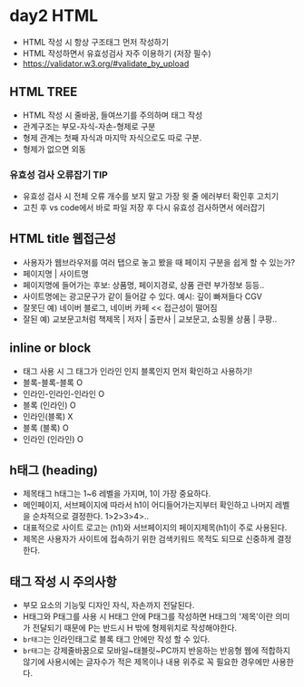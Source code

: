 # day2 HTML
* HTML 작성 시 항상 구조태그 먼저 작성하기
* HTML 작성하면서 유효성검사 자주 이용하기 (저장 필수)
* https://validator.w3.org/#validate_by_upload
## HTML TREE
* HTML 작성 시 줄바꿈, 들여쓰기를 주의하며 태그 작성
* 관계구조는 부모-자식-자손-형제로 구분
* 형제 관계는 첫째 자식과 마지막 자식으로도 따로 구분.
* 형제가 없으면 외동
### 유효성 검사 오류잡기 TIP
* 유효성 검사 시 전체 오류 개수를 보지 말고 가장 윗 줄 에러부터 확인후 고치기
* 고친 후 vs code에서 바로 파일 저장 후 다시 유효성 검사하면서 에러잡기
## HTML title 웹접근성
* 사용자가 웹브라우저를 여러 탭으로 놓고 봤을 때 페이지 구분을 쉽게 할 수 있는가?
* 페이지명 | 사이트명 
* 페이지명에 들어가는 후보: 상품명, 페이지경로, 상품 관련 부가정보 등등..
* 사이트명에는 광고문구가 같이 들어갈 수 있다. 예시: 깊이 빠져들다 CGV
* 잘못딘 예) 네이버 블로그, 네이버 카페 << 접근성이 떨어짐
* 잘된 예) 교보문고처럼 책제목 | 저자 | 출판사 | 교보문고, 쇼핑몰 상품 | 쿠팡..
## inline or block
* 태그 사용 시 그 태그가 인라인 인지 블록인지 먼저 확인하고 사용하기!
* 블록-블록-블록 O
* 인라인-인라인-인라인 O
* 블록 (인라인) O
* 인라인(블록) X
* 블록 (블록) O
* 인라인 (인라인) O
## h태그 (heading)
* 제목태그 h태그는 1~6 레벨을 가지며, 1이 가장 중요하다.
* 메인페이지, 서브페이지에 따라서 h1이 어디들어가는지부터 확인하고 나머지 레벨을 순차적으로 결정한다. 1>2>3>4>..
* 대표적으로 사이트 로고는 (h1)와 서브페이지의 페이지제목(h1)이 주로 사용된다.
* 제목은 사용자가 사이트에 접속하기 위한 검색키워드 목적도 되므로 신중하게 결정한다.
## 태그 작성 시 주의사항
*  부모 요소의 기능및 디자인 자식, 자손까지 전달된다.
* H태그와 P태그를 사용 시 H태그 안에 P태그를 작성하면 H태그의 '제목'이란 의미가 전달되기 때문에 P는 반드시 H 밖에 형제위치로 작성해야한다. 
* `br태그`는 인라인태그로 블록 태그 안에만 작성 할 수 있다.
* `br태그`는 강제줄바꿈으로 모바일~태블릿~PC까지 반응하는 반응형 웹에 적합하지 않기에 사용시에는 글자수가 적은 제목이나 내용 위주로 꼭 필요한 경우에만 사용한다.